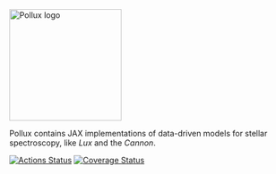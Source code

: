 <img src="https://pollux-astro.readthedocs.io/en/latest/_static/Pollux-logo.png" alt="Pollux logo" width="200"/>

Pollux contains JAX implementations of data-driven models for stellar spectroscopy, like
_Lux_ and the _Cannon_.

<!-- [![Documentation Status][rtd-badge]][rtd-link] -->

[![Actions Status][actions-badge]][actions-link]
[![Coverage Status][codecov-badge]][codecov-link]

<!-- [![PyPI version][pypi-version]][pypi-link] -->
<!-- [![PyPI platforms][pypi-platforms]][pypi-link] -->

<!-- SPHINX-START -->

<!-- prettier-ignore-start -->
[actions-badge]:            https://github.com/adrn/pollux/workflows/CI/badge.svg
[actions-link]:             https://github.com/adrn/pollux/actions
[codecov-badge]:            https://codecov.io/gh/adrn/pollux/graph/badge.svg?token=54TQPUSI2F
[codecov-link]:             https://codecov.io/gh/adrn/pollux
[pypi-link]:                https://pypi.org/project/pollux/
[pypi-platforms]:           https://img.shields.io/pypi/pyversions/pollux
[pypi-version]:             https://img.shields.io/pypi/v/pollux
[rtd-badge]:                https://readthedocs.org/projects/pollux/badge/?version=latest
[rtd-link]:                 https://pollux.readthedocs.io/en/latest/?badge=latest
<!-- prettier-ignore-end -->
